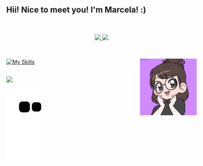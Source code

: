 ## Hii! Nice to meet you! I'm <strong>Marcela!</strong> :)

<div align="center">
  <br>
  <br>
  <a href="https://github.com/MarcelaSilverio">
  <img height="180em" src="https://github-readme-stats.vercel.app/api?username=MarcelaSilverio&show_icons=true&theme=dracula&include_all_commits=true&count_private=true"/>
  <img height="180em" src="https://github-readme-stats.vercel.app/api/top-langs/?username=MarcelaSilverio&layout=compact&langs_count=7&theme=dracula"/>
  <br>
  <br>
</div>
  
 <img align="right" alt="Marcela-Pic"  height="150" src="images/marcela.png">
  
 ##
  
 [![My Skills](https://skillicons.dev/icons?i=js,ts,react,python,django,c,html,css,java,php)](https://skillicons.dev)
  
 ##
 

 <div margin-bottom="15"> 
  <a href="https://www.linkedin.com/in/marcela-prata-silv%C3%A9rio-85187620b/" target="_blank"><img src="https://img.shields.io/badge/-LinkedIn-%230077B5?style=for-the-badge&logo=linkedin&logoColor=white" target="_blank"></a> 
   
 ![Snake animation](https://github.com/MarcelaSilverio/marcelasilverio/blob/output/github-contribution-grid-snake.svg)
   
 </div>
 
 
